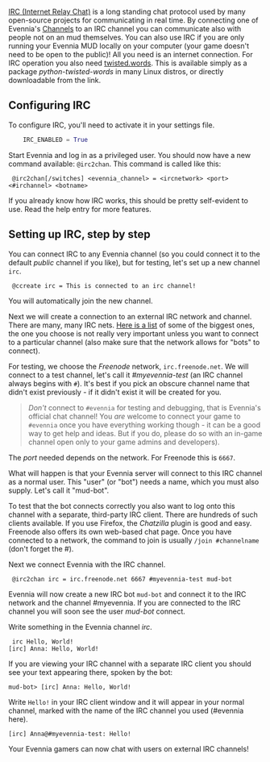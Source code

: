 [](Connecting-your-game-to-an-external-IRC-channel.)

[IRC (Internet Relay Chat)](http://en.wikipedia.org/wiki/Internet_Relay_Chat) is a long standing chat protocol used by many open-source projects for communicating in real time. By connecting one of Evennia's [Channels](Communications.md) to an IRC channel you can communicate also with people not on an mud themselves. You can also use IRC if you are only running your Evennia MUD locally on your computer (your game doesn't need to be open to the public)! All you need is an internet connection. For IRC operation you also need [twisted.words](http://twistedmatrix.com/trac/wiki/TwistedWords). This is available simply as a package *python-twisted-words* in many Linux distros, or directly downloadable from the link.

## Configuring IRC

To configure IRC, you'll need to activate it in your settings file. 

```python
    IRC_ENABLED = True
```

Start Evennia and log in as a privileged user. You should now have a new command available: `@irc2chan`. This command is called like this:

     @irc2chan[/switches] <evennia_channel> = <ircnetwork> <port> <#irchannel> <botname>

If you already know how IRC works, this should be pretty self-evident to use. Read the help entry for more features.

## Setting up IRC, step by step

You can connect IRC to any Evennia channel (so you could connect it to the default *public* channel if you like), but for testing, let's set up a new channel `irc`.

     @ccreate irc = This is connected to an irc channel!

You will automatically join the new channel.

Next we will create a connection to an external IRC network and channel. There are many, many IRC nets. [Here is a list](http://www.irchelp.org/irchelp/networks/popular.html) of some of the biggest ones, the one you choose is not really very important unless you want to connect to a particular channel (also make sure that the network allows for "bots" to connect).

For testing, we choose the *Freenode* network, `irc.freenode.net`. We will connect to a test channel, let's call it *#myevennia-test* (an IRC channel always begins with `#`). It's best if you pick an obscure channel name that didn't exist previously - if it didn't exist it will be created for you. 

> *Don't* connect to `#evennia` for testing and debugging, that is Evennia's official chat channel! You *are* welcome to connect your game to `#evennia` once you have everything working though - it can be a good way to get help and ideas. But if you do, please do so with an in-game channel open only to your game admins and developers).

The *port* needed depends on the network. For Freenode this is `6667`.

What will happen is that your Evennia server will connect to this IRC channel as a normal user. This "user" (or "bot") needs a name, which you must also supply. Let's call it "mud-bot".

To test that the bot connects correctly you also want to log onto this channel with a separate, third-party IRC client. There are hundreds of such clients available. If you use Firefox, the *Chatzilla* plugin is good and easy. Freenode also offers its own web-based chat page.  Once you have connected to a network, the command to join is usually `/join #channelname` (don't forget the #).

Next we connect Evennia with the IRC channel.

     @irc2chan irc = irc.freenode.net 6667 #myevennia-test mud-bot

Evennia will now create a new IRC bot `mud-bot` and connect it to the IRC network and the channel #myevennia. If you are connected to the IRC channel you will soon see the user *mud-bot* connect.

Write something in the Evennia channel *irc*.

     irc Hello, World!
    [irc] Anna: Hello, World!

If you are viewing your IRC channel with a separate IRC client you should see your text appearing there, spoken by the bot:

    mud-bot> [irc] Anna: Hello, World!

Write `Hello!` in your IRC client window and it will appear in your normal channel, marked with the name of the IRC channel you used (#evennia here).

    [irc] Anna@#myevennia-test: Hello!

Your Evennia gamers can now chat with users on external IRC channels!
